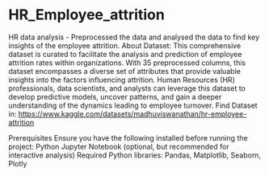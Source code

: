 # HR_Employee_attrition
HR data analysis - Preprocessed the data and analysed the data to find key insights of the employee attrition.
About Dataset:
This comprehensive dataset is curated to facilitate the analysis and prediction of employee attrition rates within organizations. With 35 preprocessed columns, this dataset encompasses a diverse set of attributes that provide valuable insights into the factors influencing attrition. Human Resources (HR) professionals, data scientists, and analysts can leverage this dataset to develop predictive models, uncover patterns, and gain a deeper understanding of the dynamics leading to employee turnover.
Find Dataset in: https://www.kaggle.com/datasets/madhuviswanathan/hr-employee-attrition

Prerequisites
Ensure you have the following installed before running the project:
Python
Jupyter Notebook (optional, but recommended for interactive analysis)
Required Python libraries: Pandas, Matplotlib, Seaborn, Plotly
